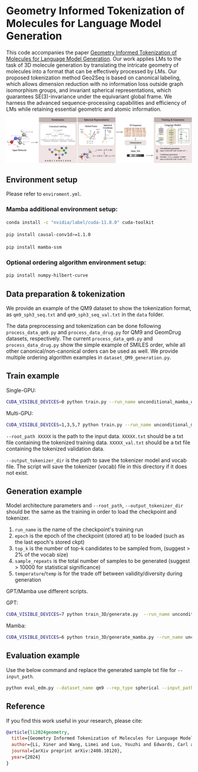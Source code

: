 # Geometry Informed Tokenization of Molecules for Language Model Generation

This code accompanies the paper [Geometry Informed Tokenization of Molecules for Language Model Generation](https://arxiv.org/abs/2408.10120).
Our work applies LMs to the task of 3D molecule generation by translating the intricate geometry of molecules into a format that can be effectively processed by LMs. 
Our proposed tokenization method Geo2Seq is based on canonical labeling, which allows dimension reduction with no information loss outside graph isomorphism groups, and invariant spherical representations, which guarantees SE(3)-invariance under the equivariant global frame.
We harness the advanced sequence-processing capabilities and efficiency of LMs while retaining essential geometric and atomic information.

![image](./media/framework.png)

## Environment setup
Please refer to `enviroment.yml`.

### Mamba additional environment setup:

```bash
conda install -c "nvidia/label/cuda-11.8.0" cuda-toolkit

pip install causal-conv1d>=1.1.0

pip install mamba-ssm
```

### Optional ordering algorithm environment setup:
```bash
pip install numpy-hilbert-curve
```

## Data preparation & tokenization

We provide an example of the QM9 dataset to show the tokenization format, as `qm9_sph3_seq.txt` and `qm9_sph3_seq_val.txt` in the `data` folder.

The data preprocessing and tokenization can be done following `process_data_qm9.py` and `process_data_drug.py` for QM9 and GeomDrug datasets, respectively. 
The current `process_data_qm9.py` and `process_data_drug.py` show the simple example of SMILES order, while all other canonical/non-canonical orders can be used as well. We provide multiple ordering algorithm examples in `dataset_QM9_generation.py`. 

## Train example

Single-GPU:
```bash
CUDA_VISIBLE_DEVICES=0 python train.py --run_name unconditional_mamba_qm9 --batch_size 32 --num_props 0 --max_epochs 250 --model mamba --n_layer 24 --root_path qm9_sph3_seq --output_tokenizer_dir qm9_sph3_seq/tokenizer
```

Multi-GPU:
```bash
CUDA_VISIBLE_DEVICES=1,3,5,7 python train.py --run_name unconditional_mamba_drug --batch_size 32 --num_props 0 --max_epochs 45 --root_path XXXXX_seq --output_tokenizer_dir XXXXX/tokenizer --model mamba --n_layer 32 --max_len 750 --save_start_epoch 5 --save_interval_epoch 5 --dist
```

`--root_path XXXXX` is the path to the input data. `XXXXX.txt` should be a txt file containing the tokenized training data. `XXXXX_val.txt` should be a txt file containing the tokenized validation data.

`--output_tokenizer_dir` is the path to save the tokenizer model and vocab file. The script will save the tokenizer (vocab) file in this directory if it does not exist.

## Generation example

Model architecture parameters and `--root_path`, `--output_tokenizer_dir` should be the same as the training in order to load the checkpoint and tokenizer.
1. `run_name` is the name of the checkpoint's training run
2. `epoch` is the epoch of the checkpoint (stored at) to be loaded (such as the last epoch's stored ckpt) 
3. `top_k` is the number of top-k candidates to be sampled from, (suggest > 2% of the vocab size) 
4. `sample_repeats` is the total number of samples to be generated (suggest > 10000 for statistical significance)
5. `temperature`/`temp` is for the trade off between validity/diversity during generation

GPT/Mamba use different scripts.

GPT:
```bash
CUDA_VISIBLE_DEVICES=7 python train_3D/generate.py  --run_name unconditional_gpt_qm9 --batch_size 80 --num_props 0 --root_path XXXXX_seq --output_tokenizer_dir XXXXX/tokenizer --n_layer 12 --max_len 512 --epoch 200 --top_k 50 --temp 0.7 --sample_repeats 10000
```
Mamba:
```bash
CUDA_VISIBLE_DEVICES=6 python train_3D/generate_mamba.py --run_name unconditional_mamba_qm9 --batch_size 80 --num_props 0 --root_path XXXXX_seq --output_tokenizer_dir XXXXX/tokenizer --model mamba --n_layer 24 --max_len 512 --epoch 200 --topk 50 --temperature 0.7 --repeats 10000
```

## Evaluation example

Use the below command and replace the generated sample txt file for `--input_path`.

```bash
python eval_edm.py --dataset_name qm9 --rep_type spherical --input_path generated_samples_unconditional_qm9_ep200_top50_temp0.7.txt
```

## Reference

If you find this work useful in your research, please cite:

```bibtex
@article{li2024geometry,
  title={Geometry Informed Tokenization of Molecules for Language Model Generation},
  author={Li, Xiner and Wang, Limei and Luo, Youzhi and Edwards, Carl and Gui, Shurui and Lin, Yuchao and Ji, Heng and Ji, Shuiwang},
  journal={arXiv preprint arXiv:2408.10120},
  year={2024}
}
```  
